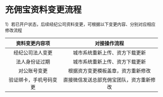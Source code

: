 # 充佣宝资料变更流程

1）若已开户状态，后续经纪公司资料变更，可根据以下变更内容、分别对应相应修改流程

| 资料变更内容项 | 对接操作流程 |
| :---: | :---: |
| 经纪公司法人变更 | 城市系统重新上传、资方下载更新 |
| 法人身份证过期 | 城市系统重新上传、资方下载更新 |
| 对公账号变更 | 根据资方变更模板盖章，资方重新修改 |
| 验证绑卡，手机号码变更 | 直接微信发送总部充佣宝团队，资方重新修改 |



